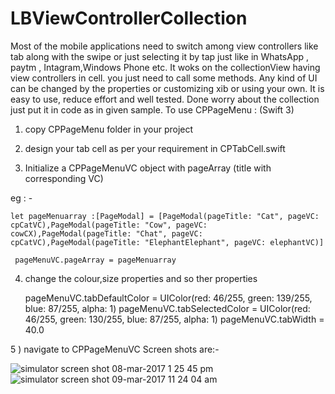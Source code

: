 # LBViewControllerCollection
Most of the mobile applications need to switch among view controllers like tab along with the swipe or just selecting it by tap just like in WhatsApp , paytm , Intagram,Windows Phone etc. It woks on the collectionView having view controllers in cell. you just need to call some methods. Any kind of UI can be changed by the properties or customizing xib or using your own. It is easy to use, reduce effort and well tested. Done worry about the collection just put it in code as in given sample. 
To use CPPageMenu :
(Swift 3)

1) copy CPPageMenu folder in your project

2) design your tab cell as per your requirement in CPTabCell.swift

3) Initialize a CPPageMenuVC object with  pageArray (title with corresponding VC)

  eg : -
  
    let pageMenuarray :[PageModal] = [PageModal(pageTitle: "Cat", pageVC: cpCatVC),PageModal(pageTitle: "Cow", pageVC: cowCX),PageModal(pageTitle: "Chat", pageVC: cpCatVC),PageModal(pageTitle: "ElephantElephant", pageVC: elephantVC)]
     
     pageMenuVC.pageArray = pageMenuarray


4) change the colour,size properties and so ther properties
   
     pageMenuVC.tabDefaultColor = UIColor(red: 46/255, green: 139/255, blue: 87/255, alpha: 1)
     pageMenuVC.tabSelectedColor = UIColor(red: 46/255, green: 130/255, blue: 87/255, alpha: 1)
     pageMenuVC.tabWidth = 40.0
 

5 ) navigate to CPPageMenuVC
Screen shots are:- 

![simulator screen shot 08-mar-2017 1 25 45 pm](https://cloud.githubusercontent.com/assets/26254298/23737749/0d3e02fa-04bb-11e7-933d-96d6c33c4209.png)
![simulator screen shot 09-mar-2017 11 24 04 am](https://cloud.githubusercontent.com/assets/26254298/23737782/39b82248-04bb-11e7-961c-9c6323e3f113.png)

